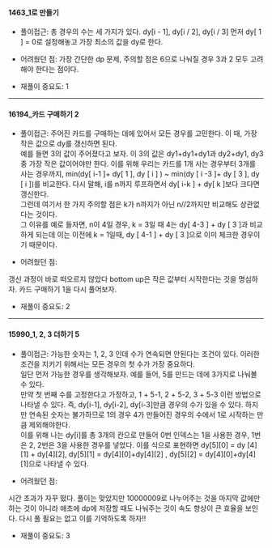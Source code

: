 
#### 1463_1로 만들기
- 풀이접근: 
총 경우의 수는 세 가지가 있다. dy[i - 1], dy[i / 2], dy[i / 3] 먼저 dy[ 1 ] = 0로 설정해놓고 가장 최소의 값을 dy로 한다. 


- 어려웠던 점:
가장 간단한 dp 문제, 주의할 점은 6으로 나눠질 경우 3과 2 모두 고려해야 한다는 점이다. 

- 재풀이 중요도: 1

---------------------------------------

#### 16194_카드 구매하기 2

- 풀이접근: 
주어진 카드를 구매하는 데에 있어서 모든 경우를 고민한다. 이 때, 가장 작은 값으로 dy를 갱신하면 된다.<br>
예를 들면 3의 값이 주어졌다고 보자. 이 3의 값은 dy1+dy1+dy1과 dy2+dy1, dy3 중 가장 작은 값이어야만 한다.
이를 위해 우리는 카드를 1개 사는 경우부터 3개를 사는 경우까지, min(dy[ i-1 ]+ dy[ 1 ], dy [ i ] ) ~ min(dy [ i -3 ]+ dy [ 3 ], dy [ i ])를 비교한다. 다시 말해, i를 n까지 루프하면서 dy[ i-k ] + dy[ k ]보다 크다면 갱신한다. 
<br> 그런데 여기서 한 가지 주의할 점은 k가 n까지가 아닌 n//2까지만 비교해도 상관없다는 것이다. <br> 그 이유를 예로 들자면, n이 4일 경우, k = 3일 때 4는 dy[ 4-3 ] + dy [ 3 ]과 비교하게 되는데 이는 이전에 k = 1일때, dy [ 4-1 ] + dy [ 3 ]으로 이미 체크한 경우이기 때문이다. 

- 어려웠던 점:

갱신 과정이 바로 떠오르지 않았다 bottom up은 작은 값부터 시작한다는 것을 명심하자. 카드 구매하기 1을 다시 풀어보자.

- 재풀이 중요도: 2


---------------------------------------

#### 15990_1, 2, 3 더하기 5

- 풀이접근: 
가능한 숫자는 1, 2, 3 인데 수가 연속되면 안된다는 조건이 있다. 이러한 조건을 지키기 위해서는 모든 경우의 첫 수가 가장 중요하다.<br> 
일단 먼저 가능한 경우를 생각해보자. 예를 들어, 5를 만드는 데에 3가지로 나눠볼 수 있다. <br>
만약 첫 번째 수를 고정한다고 가정하고, 1 + 5-1, 2 + 5-2, 3 + 5-3 이런 방법으로 나타낼 수 있다. 즉, dy[i-1], dy[i-2], dy[i-3]만큼 경우의 수가 있을 수 있다. 하지만 연속된 숫자는 불가하므로 1의 경우 4가 만들어진 경우의 수에서 1로 시작하는 만큼 제외해야한다. <br>
이를 위해 나는 dy[i]를 총 3개의 칸으로 만들어 0번 인덱스는 1을 사용한 경우, 1번은 2, 2번은 3을 사용한 경우를 넣었다. 
이를 식으로 표현하면 dy[5][0] = dy [4][1] + dy[4][2], dy[5][1] = dy[4][0]+dy[4][2] , dy[5][2] = dy[4][0]+dy[4][1]으로 나타낼 수 있다.

- 어려웠던 점:

시간 초과가 자꾸 떴다. 풀이는 맞았지만 10000009로 나누어주는 것을 마지막 값에만 하는 것이 아니라 애초에 dp에 저장할 때도 나눠주는 것이 속도 향상이 큰 효율을 보인다. 다시 풀 필요는 없고 이를 기억하도록 하자!!

- 재풀이 중요도: 3

